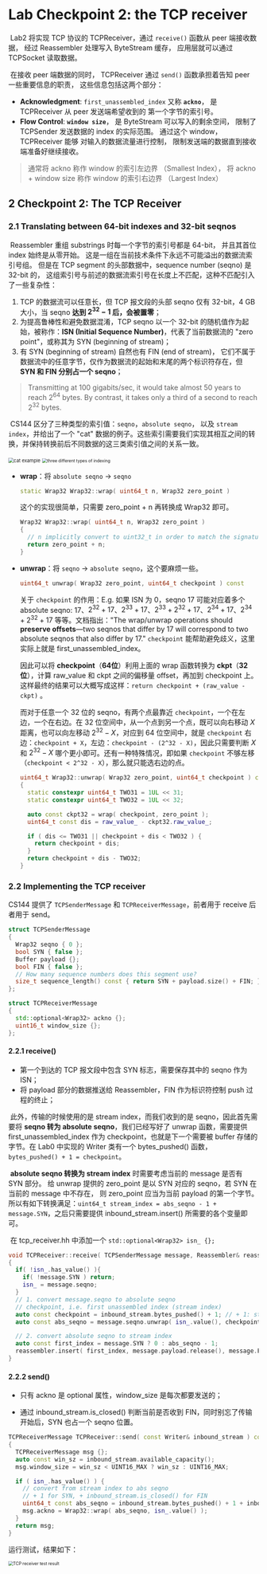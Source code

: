 # Lab Checkpoint 2: the TCP receiver

​	Lab2 将实现 TCP 协议的 TCPReceiver，通过 `receive()` 函数从 peer 端接收数据， 经过 Reassembler 处理写入 ByteStream 缓存， 应用层就可以通过 TCPSocket 读取数据。

​	在接收 peer 端数据的同时， TCPReceiver 通过 `send()` 函数承担着告知 peer 一些重要信息的职责， 这些信息包括这两个部分：

- **Acknowledgment**: `first_unassembled_index` 又称 **`ackno`**， 是 TCPReceiver 从 peer 发送端希望收到的 第一个字节的索引号。
- **Flow Control**: **`window size`**， 是 ByteStream 可以写入的剩余空间， 限制了 TCPSender 发送数据的 index 的实际范围。 通过这个 window， TCPReceiver 能够 对输入的数据流量进行控制， 限制发送端的数据直到接收端准备好继续接收。

> 通常将 ackno 称作 window 的索引左边界 （Smallest Index）， 将 ackno + window size 称作 window 的索引右边界 （Largest Index）
>

## 2 Checkpoint 2: The TCP Receiver

### 2.1 Translating between 64-bit indexes and 32-bit seqnos

​	Reassembler 重组 substrings 时每一个字节的索引号都是 64-bit， 并且其首位 index 始终是从零开始。 这是一组在当前技术条件下永远不可能溢出的数据流索引号组。 但是在 TCP segment 的头部数据中，sequence number (seqno) 是 32-bit 的， 这组索引号与前述的数据流索引号在长度上不匹配，这种不匹配引入了一些复杂性：

1. TCP 的数据流可以任意长，但 TCP 报文段的头部 seqno 仅有 32-bit，4 GB大小，当 seqno **达到 $2^{32}-1$ 后，会被置零**；
2. 为提高鲁棒性和避免数据混淆，TCP seqno 以一个 32-bit 的随机值作为起始，被称作：**ISN (Initial Sequence Number)**，代表了当前数据流的 "zero point"，或称其为 SYN (beginning of stream)；
3. 有 SYN (beginning of stream) 自然也有 FIN (end of stream)， 它们不属于数据流中的任意字节，仅作为数据流的起始和末尾的两个标识符存在，但 **SYN 和 FIN 分别占一个 seqno**；

> Transmitting at 100 gigabits/sec, it would take almost 50 years to reach $2^{64}$ bytes. By contrast, it takes only a third of a second to reach $2^{32}$ bytes.

​	CS144 区分了三种类型的索引值：`seqno`，`absolute seqno`， 以及 `stream index`，并给出了一个 "cat" 数据的例子。这些索引需要我们实现其相互之间的转换，并保持转换前后不同数据的这三类索引值之间的关系一致。

<img src="assets/cat example.png" alt="cat example" style="zoom:67%;" />

<img src="assets/three different types of indexing.png" alt="three different types of indexing" style="zoom:60%;" />

- **wrap**：将 `absolute seqno` $\rightarrow$ `seqno`

  ```c++
  static Wrap32 Wrap32::wrap( uint64_t n, Wrap32 zero_point )
  ```

  这个的实现很简单，只需要 zero_point + n 再转换成 Wrap32 即可。

  ```c++
  Wrap32 Wrap32::wrap( uint64_t n, Wrap32 zero_point )
  {
    // n implicitly convert to uint32_t in order to match the signature of operator+
    return zero_point + n;
  }
  ```

- **unwrap**：将 `seqno` $\rightarrow$ `absolute seqno`，这个要麻烦一些。

  ```c++
  uint64_t unwrap( Wrap32 zero_point, uint64_t checkpoint ) const
  ```

  关于 `checkpoint` 的作用：E.g. 如果 ISN 为 $0$，seqno $17$ 可能对应着多个 absolute seqno: $17$、$2^{32}+17$、$2^{33}+17$、$2^{33}+2^{32}+17$、$2^{34}+17$、$2^{34}+2^{32}+17$ 等等。文档指出："The wrap/unwrap operations should **preserve offsets**—two seqnos that differ by 17 will correspond to two absolute seqnos that also differ by 17." `checkpoint` 能帮助避免歧义，这里实际上就是 first_unassembled_index。

  因此可以将 **checkpoint**（**64位**）利用上面的 wrap 函数转换为 **ckpt**（**32位**），计算 raw_value 和 ckpt 之间的偏移量 offset，再加到 checkpoint 上。这样最终的结果可以大概写成这样：`return checkpoint + (raw_value - ckpt)` 。

  而对于任意一个 $32$ 位的 seqno，有两个点最靠近 `checkpoint`，一个在左边，一个在右边。在 $32$ 位空间中，从一个点到另一个点，既可以向右移动 $X$ 距离，也可以向左移动 $2^{32}-X$，对应到 $64$ 位空间中，就是 `checkpoint` 右边：`checkpoint + X`，左边：`checkpoint - (2^32 - X)`，因此只需要判断 $X$ 和 $2^{32}-X$ 哪个更小即可。还有一种特殊情况，即如果 `checkpoint` 不够左移（`checkpoint < 2^32 - X`），那么就只能选右边的点。

  ```c++
  uint64_t Wrap32::unwrap( Wrap32 zero_point, uint64_t checkpoint ) const
  {
    static constexpr uint64_t TWO31 = 1UL << 31;
    static constexpr uint64_t TWO32 = 1UL << 32;
  
    auto const ckpt32 = wrap( checkpoint, zero_point );
    uint64_t const dis = raw_value_ - ckpt32.raw_value_;
  
    if ( dis <= TWO31 || checkpoint + dis < TWO32 ) {
      return checkpoint + dis;
    }
    return checkpoint + dis - TWO32;
  }
  ```

### 2.2 Implementing the TCP receiver

CS144 提供了 `TCPSenderMessage` 和 `TCPReceiverMessage`，前者用于 receive 后者用于 send。

```c++
struct TCPSenderMessage
{
  Wrap32 seqno { 0 };
  bool SYN { false };
  Buffer payload {};
  bool FIN { false };
  // How many sequence numbers does this segment use?
  size_t sequence_length() const { return SYN + payload.size() + FIN; }
};
```

```c++
struct TCPReceiverMessage
{
  std::optional<Wrap32> ackno {};
  uint16_t window_size {};
};
```

#### 2.2.1 receive()

- 第一个到达的 TCP 报文段中包含 SYN 标志，需要保存其中的 seqno 作为 ISN；
- 将 payload 部分的数据推送给 Reassembler，FIN 作为标识符控制 push 过程的终止；

​	此外，传输的时候使用的是 stream index，而我们收到的是 seqno，因此首先需要将 **seqno 转为 absolute seqno**，我们已经写好了 unwrap 函数，需要提供 first_unassembled_index 作为 checkpoint，也就是下一个需要被 buffer 存储的字节。在 Lab0 中实现的 Writer 类有一个 bytes_pushed() 函数，`bytes_pushed() + 1 = checkpoint`。

​	**absolute seqno 转换为 stream index** 时需要考虑当前的 message 是否有 SYN 部分。 给 unwrap 提供的 zero_point 是以 SYN 对应的 seqno，若 SYN 在当前的 message 中不存在， 则 zero_point 应当为当前 payload 的第一个字节。 所以有如下转换满足：`uint64_t stream_index = abs_seqno - 1 + message.SYN`，之后只需要提供 inbound_stream.insert() 所需要的各个变量即可。

​	在 tcp_receiver.hh 中添加一个 `std::optional<Wrap32> isn_ {};`

```c++
void TCPReceiver::receive( TCPSenderMessage message, Reassembler& reassembler, Writer& inbound_stream )
{
  if( !isn_.has_value() ){
    if( !message.SYN ) return;
    isn_ = message.seqno;
  }
  // 1. convert message.seqno to absolute seqno
  // checkpoint, i.e. first unassembled index (stream index)
  auto const checkpoint = inbound_stream.bytes_pushed() + 1; // + 1: stream index to absolute seqno
  auto const abs_seqno = message.seqno.unwrap( isn_.value(), checkpoint );

  // 2. convert absolute seqno to stream index
  auto const first_index = message.SYN ? 0 : abs_seqno - 1;
  reassembler.insert( first_index, message.payload.release(), message.FIN, inbound_stream);
}
```

#### 2.2.2 send()

- 只有 ackno 是 optional 属性，window_size 是每次都要发送的；

- 通过 inbound_stream.is_closed() 判断当前是否收到 FIN，同时别忘了传输开始后，SYN 也占一个 seqno 位置。

```c++
TCPReceiverMessage TCPReceiver::send( const Writer& inbound_stream ) const
{
  TCPReceiverMessage msg {};
  auto const win_sz = inbound_stream.available_capacity();
  msg.window_size = win_sz < UINT16_MAX ? win_sz : UINT16_MAX;

  if ( isn_.has_value() ) {
    // convert from stream index to abs seqno
    // + 1 for SYN, + inbound_stream.is_closed() for FIN
    uint64_t const abs_seqno = inbound_stream.bytes_pushed() + 1 + inbound_stream.is_closed();
    msg.ackno = Wrap32::wrap( abs_seqno, isn_.value() );
  }
  return msg;
}
```

运行测试，结果如下：

<img src="assets/TCP receiver test result.png" alt="TCP receiver test result" style="zoom:60%;" />